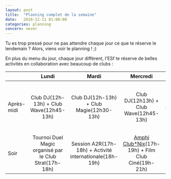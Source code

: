 ```yaml
---
layout: post
title:  "Planning complet de la semaine"
date:   2018-12-11 01:00:00
categories: planning
concern: never
---
```

Tu es trop pressé pour ne pas attendre chaque jour ce que te réserve le lendemain ?
Alors, viens voir le planning ! ;)

En plus du menu du jour, chaque jour différent, l'ESf te réserve de belles
activités en collaboration avec beaucoup de clubs :

|        | Lundi | Mardi |  Mercredi | Jeudi |
| ------------- |:-------------:| :-----:| :-----:| :-----:|
| Après-midi   | Club DJ(12h-13h) + Club Wave(12h45-13h) | Club DJ(12h-13h) + Club Magie(12h30-13h) | Club DJ(12h13h) + Club Wave(12h45-13h) | Club DJ(12h-13h) + Club Musique(14h-14h15) + Tombola(14h15-15h20) + Chorale(15h15-15h30) |
| Soir     | Tournoi Duel Magic organisé par le Club Strat(17h-18h) | Session A2R(17h-18h) + Activité internationale(18h-19h) |  <a href="https://www.facebook.com/events/306889536592070/">Amphi Club*Nix</a>(17h-19h) + Film Club Ciné(19h-21h) | Raclette à 19h|
